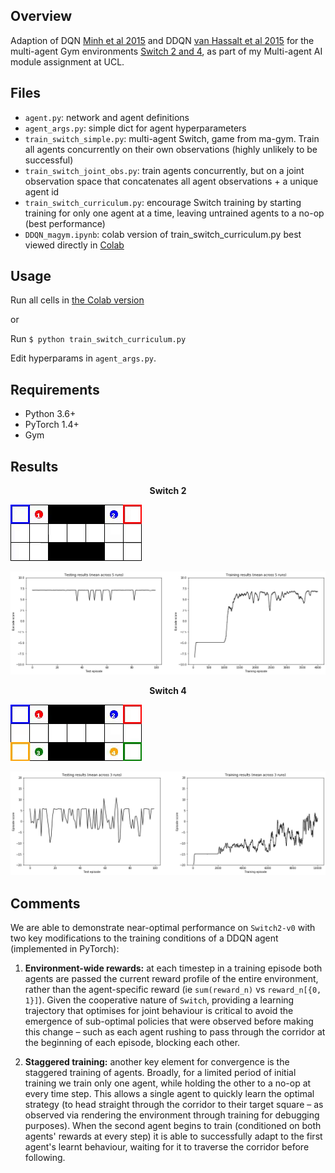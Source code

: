 
## Overview

Adaption of DQN [Minh et al 2015](https://www.nature.com/articles/nature14236) and DDQN [van Hassalt et al 2015](https://arxiv.org/abs/1509.06461) for the multi-agent Gym environments [Switch 2 and 4](https://github.com/koulanurag/ma-gym), as part of my Multi-agent AI module assignment at UCL.

## Files

- `agent.py`: network and agent definitions
- `agent_args.py`: simple dict for agent hyperparameters
- `train_switch_simple.py`: multi-agent Switch, game from ma-gym. Train all agents concurrently on their own observations (highly unlikely to be successful)
- `train_switch_joint_obs.py`: train agents concurrently, but on a joint observation space that concatenates all agent observations + a unique agent id
- `train_switch_curriculum.py`: encourage Switch training by starting training for only one agent at a time, leaving untrained agents to a no-op (best performance)
- `DDQN_magym.ipynb`: colab version of train_switch_curriculum.py best viewed directly in [Colab](https://colab.research.google.com/drive/1RV-anR5C1PqKQWXza2XubYyb4UPpFwQ0)

## Usage

Run all cells in [the Colab version](https://colab.research.google.com/drive/1RV-anR5C1PqKQWXza2XubYyb4UPpFwQ0)

or

Run `$ python train_switch_curriculum.py`

Edit hyperparams in `agent_args.py`.

## Requirements

- Python 3.6+
- PyTorch 1.4+
- Gym

## Results

<center> <b> Switch 2 </b> </center>

![Alt Text](https://github.com/christinakouridi/multiagent_gym/blob/master/DDQN/results/switch2_test.gif)

![Alt Text](https://github.com/christinakouridi/multiagent_gym/blob/master/DDQN/results/switch2_learningcurve.png)

<center> <b> Switch 4 </b> </center>

![Alt Text](https://github.com/christinakouridi/multiagent_gym/blob/master/DDQN/results/switch4_test.gif)

![Alt Text](https://github.com/christinakouridi/multiagent_gym/blob/master/DDQN/results/switch4_learningcurves.png)

## Comments

We are able to demonstrate near-optimal performance on `Switch2-v0` with two key modifications to the training conditions of a DDQN agent (implemented in PyTorch):

1. **Environment-wide rewards:** at each timestep in a training episode both agents are passed the current reward profile of the entire environment, rather than the agent-specific reward (ie `sum(reward_n)` vs `reward_n[{0, 1}]`). Given the cooperative nature of `Switch`, providing a learning trajectory that optimises for joint behaviour is critical to avoid the emergence of sub-optimal policies that were observed before making this change – such as each agent rushing to pass through the corridor at the beginning of each episode, blocking each other.

2. **Staggered training:** another key element for convergence is the staggered training of agents. Broadly, for a limited period of initial training we train only one agent, while holding the other to a no-op at every time step. This allows a single agent to quickly learn the optimal strategy (to head straight through the corridor to their target square – as observed via rendering the environment through training for debugging purposes). When the second agent begins to train (conditioned on both agents' rewards at every step) it is able to successfully adapt to the first agent's learnt behaviour, waiting for it to traverse the corridor before following.

